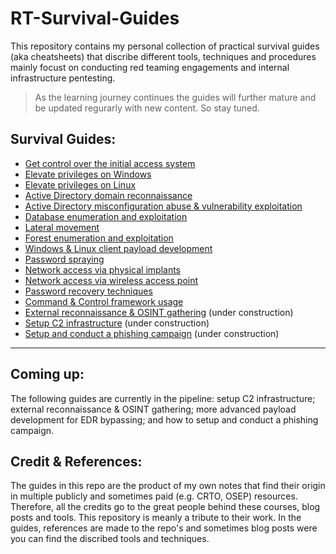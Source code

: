 # RT-Survival-Guides
This repository contains my personal collection of practical survival guides (aka cheatsheets) that discribe different tools, techniques and procedures mainly focust on conducting red teaming engagements and internal infrastructure pentesting. 

>As the learning journey continues the guides will further mature and be updated regurarly with new content. So stay tuned. 

## Survival Guides:
- [Get control over the initial access system](Guides/Initial_system_access.md)
- [Elevate privileges on Windows](Guides/Windows_privesc.md)
- [Elevate privileges on Linux](Guides/Linux_privesc.md)
- [Active Directory domain reconnaissance](Guides/AD_domain_recon.md)
- [Active Directory misconfiguration abuse & vulnerability exploitation](Guides/AD_domain_exploitation.md)
- [Database enumeration and exploitation](Guides/Database_exploitation.md)
- [Lateral movement](Guides/Lateral_movement.md)
- [Forest enumeration and exploitation](Guides/Forest_exploitation.md)
- [Windows & Linux client payload development](Guides/Payload_development.md)
- [Password spraying](Guides/Password_spraying.md) 
- [Network access via physical implants](Guides/Physical_network_access.md) 
- [Network access via wireless access point](Guides/Wireless_network_intrusion.md) 
- [Password recovery techniques](Guides/Password_recovery.md)
- [Command & Control framework usage](Guides/C2_usage.md) 
- [External reconnaissance & OSINT gathering](Guides/External_recon.md) (under construction)
- [Setup C2 infrastructure](Guides/C2_infra_setup.md) (under construction)
- [Setup and conduct a phishing campaign](Guides/Phishing.md) (under construction)

---
## Coming up:
The following guides are currently in the pipeline: setup C2 infrastructure; external reconnaissance & OSINT gathering; more advanced payload development for EDR bypassing; and how to setup and conduct a phishing campaign.  

## Credit & References:
The guides in this repo are the product of my own notes that find their origin in multiple publicly and sometimes paid (e.g. CRTO, OSEP) resources. Therefore, all the credits go to the great people behind these courses, blog posts and tools. This repository is meanly a tribute to their work. In the guides, references are made to the repo's and sometimes blog posts were you can find the discribed tools and techniques. 
